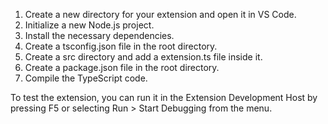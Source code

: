 1. Create a new directory for your extension and open it in VS Code.
2. Initialize a new Node.js project.
3. Install the necessary dependencies.
4. Create a tsconfig.json file in the root directory.
5. Create a src directory and add a extension.ts file inside it.
6. Create a package.json file in the root directory.
7. Compile the TypeScript code.

To test the extension, you can run it in the Extension Development Host by pressing F5 or selecting Run > Start Debugging from the menu.